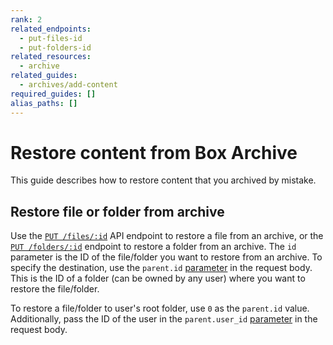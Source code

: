 ```yaml
---
rank: 2
related_endpoints:
  - put-files-id
  - put-folders-id
related_resources:
  - archive
related_guides:
  - archives/add-content
required_guides: []
alias_paths: []
---
```


# Restore content from Box Archive

This guide describes how to restore content that you archived by mistake.

## Restore file or folder from archive

Use the [`PUT /files/:id`][Update file] API endpoint to restore a file from an archive, or the [`PUT /folders/:id`][Update folder] endpoint to restore a folder from an archive.
The `id` parameter is the ID of the file/folder you want to restore from an archive.
To specify the destination, use the `parent.id` [parameter][Update parent id of folder] in the request body.
This is the ID of a folder (can be owned by any user) where you want to restore the file/folder.

To restore a file/folder to user's root folder, use `0` as the `parent.id` value. Additionally, pass the ID of the user in the
`parent.user_id` [parameter][Update parent user id of file] in the request body.

[Update file]: e://put-files-id
[Update parent id of file]: https://developer.box.com/reference/put-files-id/#param-parent-id
[Update parent user id of file]: https://developer.box.com/reference/put-files-id/#param-parent-user_id
[Update folder]: e://put-folders-id
[Update parent id of folder]: https://developer.box.com/reference/put-folders-id/#param-parent-id
[Update parent user id of folder]: https://developer.box.com/reference/put-folders-id/#param-parent-user_id

